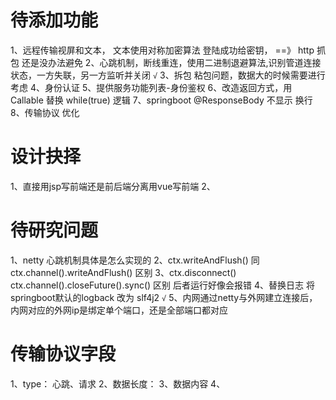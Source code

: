 # 待添加功能
1、远程传输视屏和文本， 文本使用对称加密算法   登陆成功给密钥，  ==》 http 抓包 还是没办法避免
2、心跳机制，断线重连，使用二进制退避算法,识别管道连接状态，一方失联，另一方监听并关闭   `√`
3、拆包 粘包问题，数据大的时候需要进行考虑
4、身份认证
5、提供服务功能列表-身份鉴权
6、改造返回方式，用 Callable 替换 while(true) 逻辑
7、springboot @ResponseBody 不显示 换行
8、传输协议 优化


# 设计抉择
1、直接用jsp写前端还是前后端分离用vue写前端
2、


# 待研究问题
1、netty 心跳机制具体是怎么实现的
2、ctx.writeAndFlush()  同  ctx.channel().writeAndFlush()  区别
3、ctx.disconnect()     ctx.channel().closeFuture().sync()  区别  后者运行好像会报错
4、替换日志  将springboot默认的logback 改为 slf4j2    `√`
5、内网通过netty与外网建立连接后，内网对应的外网ip是绑定单个端口，还是全部端口都对应


# 传输协议字段
1、type： 心跳、请求
2、数据长度：
3、数据内容
4、